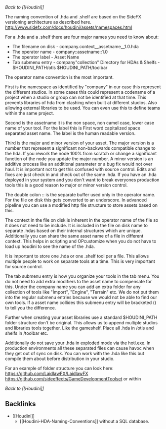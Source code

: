 _Back to [[Houdini]]_

The naming convention of .hda and .shelf are based on the SideFX versioning architecture as described here.
http://www.sidefx.com/docs/houdini/assets/namespaces.html  

For a .hda and a .shelf there are four major names you need to know about:
* The filename on disk  - company.context__assetname__1.0.hda
* The operator name     - company::assetname::1.0
* The operator label    - Asset Name
* Tab submenu entry     - company\"collection"
Directory for HDAs & Shelfs - $HOUDINI_PATH/otls $HOUDINI_PATH/toolbar

The operator name convention is the most important. 

First is the namespace as identified by "company" in our case this represent the different studios. In some cases this could represent a codename of a project when a studio or group can not be identified at that time. This prevents libraries of hda from clashing when built at different studios. Also allowing external libraries to be used. You can even use this to define teams within the same project.

Second is the assetname it is the non space, non camel case, lower case name of your tool. For the label this is First word capitalized space separated asset name. The label is the human readable version.

Third is the major and minor version of your asset. The major version is a number that represent a significant non-backwards compatible change to the hda. If you rework the node 100% from scratch or change a significant function of the node you update the major number. A minor version is an additive process like an additional parameter or a bug fix would not over haul. It is important not to get this confused with source control. Edits and fixes are just check in and check out of the same .hda. If you have an .hda deployed in your system and you don't want to break everyones production tools this is a good reason to major or minor version control.

The double colon :: is the separate buffer used only in the operator name. For the file on disk this gets converted to an underscore. In advanced pipeline you can use a modified http file structure to store assets based on this.

The context in the file on disk is inherent in the operator name of the file so it does not need to be include. It is included in the file on disk name to separate .hdas based on their internal structures which are unique. Additionally you can share the same asset name of a file in different context. This helps in scripting and OPcustomize when you do not have to load up houdini to see the name of the .hda.

It is important to store one .hda or one .shelf tool per a file. This allows multiple people to work on separate tools at a time. This is very important for source control.

The tab submenu entry is how you organize your tools in the tab menu. You do not need to add extra modifiers to the asset name to compensate for this. Under the company name you can add an extra folder for any collection of tools like "Import", "Engine", "Terrain" etc. We do not put them into the regular submenu entries because we would not be able to find our own tools. If a asset name collides this submenu entry will be bracketed () to tell you the difference.

Further when creating your asset libraries use a standard $HOUDINI_PATH folder structure don't be original. This allows us to append multiple studios and libraries tools together. Like the gameshelf. Place all .hda in /otls and shelfs in /toolbar etc. 

Additionally do not save your .hda in exploded mode via the hotl.exe. In production environments all these separated files can cause havoc when they get out of sync on disk. You can work with the .hda like this but compile them about before distribution in your studio.

For an example of folder structure you can look here:
https://github.com/LaidlawFX/LaidlawFX 
https://github.com/sideeffects/GameDevelopmentToolset
or within 

_Back to [[Houdini]]_
## Backlinks
* [[Houdini]]
	* [[Houdini-HDA-Naming-Conventions]] without a SQL database.

